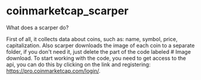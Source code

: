 # coinmarketcap_scarper

What does a scarper do?

First of all, it collects data about coins, such as: name, symbol, price, capitalization.
Also scarper downloads the image of each coin to a separate folder, if you don't need it, just delete the part of the code labeled # Image download. 
To start working with the code, you need to get access to the api, you can do this by clicking on the link and registering: https://pro.coinmarketcap.com/login/.
